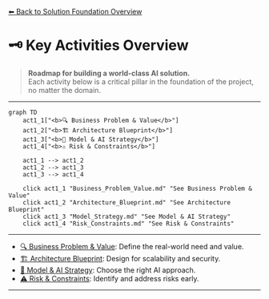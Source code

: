 [⬅ Back to Solution Foundation Overview](README.md)

# 🗝️ Key Activities Overview

> **Roadmap for building a world-class AI solution.**  
> Each activity below is a critical pillar in the foundation of the project, no matter the domain.

---

```mermaid
graph TD
    act1_1["<b>🔍 Business Problem & Value</b>"]
    act1_2["<b>🏗️ Architecture Blueprint</b>"]
    act1_3["<b>🤖 Model & AI Strategy</b>"]
    act1_4["<b>⚠️ Risk & Constraints</b>"]

    act1_1 --> act1_2
    act1_2 --> act1_3
    act1_3 --> act1_4

    click act1_1 "Business_Problem_Value.md" "See Business Problem & Value"
    click act1_2 "Architecture_Blueprint.md" "See Architecture Blueprint"
    click act1_3 "Model_Strategy.md" "See Model & AI Strategy"
    click act1_4 "Risk_Constraints.md" "See Risk & Constraints"
```

---

- [🔍 Business Problem & Value](Business_Problem_Value.md): Define the real-world need and value.
- [🏗️ Architecture Blueprint](Architecture_Blueprint.md): Design for scalability and security.
- [🤖 Model & AI Strategy](Model_Strategy.md): Choose the right AI approach.
- [⚠️ Risk & Constraints](Risk_Constraints.md): Identify and address risks early.

---
